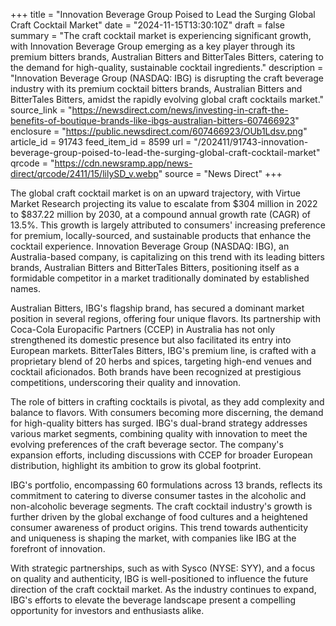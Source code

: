 +++
title = "Innovation Beverage Group Poised to Lead the Surging Global Craft Cocktail Market"
date = "2024-11-15T13:30:10Z"
draft = false
summary = "The craft cocktail market is experiencing significant growth, with Innovation Beverage Group emerging as a key player through its premium bitters brands, Australian Bitters and BitterTales Bitters, catering to the demand for high-quality, sustainable cocktail ingredients."
description = "Innovation Beverage Group (NASDAQ: IBG) is disrupting the craft beverage industry with its premium cocktail bitters brands, Australian Bitters and BitterTales Bitters, amidst the rapidly evolving global craft cocktails market."
source_link = "https://newsdirect.com/news/investing-in-craft-the-benefits-of-boutique-brands-like-ibgs-australian-bitters-607466923"
enclosure = "https://public.newsdirect.com/607466923/OUb1Ldsv.png"
article_id = 91743
feed_item_id = 8599
url = "/202411/91743-innovation-beverage-group-poised-to-lead-the-surging-global-craft-cocktail-market"
qrcode = "https://cdn.newsramp.app/news-direct/qrcode/2411/15/lilySD_v.webp"
source = "News Direct"
+++

<p>The global craft cocktail market is on an upward trajectory, with Virtue Market Research projecting its value to escalate from $304 million in 2022 to $837.22 million by 2030, at a compound annual growth rate (CAGR) of 13.5%. This growth is largely attributed to consumers' increasing preference for premium, locally-sourced, and sustainable products that enhance the cocktail experience. Innovation Beverage Group (NASDAQ: IBG), an Australia-based company, is capitalizing on this trend with its leading bitters brands, Australian Bitters and BitterTales Bitters, positioning itself as a formidable competitor in a market traditionally dominated by established names.</p><p>Australian Bitters, IBG's flagship brand, has secured a dominant market position in several regions, offering four unique flavors. Its partnership with Coca-Cola Europacific Partners (CCEP) in Australia has not only strengthened its domestic presence but also facilitated its entry into European markets. BitterTales Bitters, IBG's premium line, is crafted with a proprietary blend of 20 herbs and spices, targeting high-end venues and cocktail aficionados. Both brands have been recognized at prestigious competitions, underscoring their quality and innovation.</p><p>The role of bitters in crafting cocktails is pivotal, as they add complexity and balance to flavors. With consumers becoming more discerning, the demand for high-quality bitters has surged. IBG's dual-brand strategy addresses various market segments, combining quality with innovation to meet the evolving preferences of the craft beverage sector. The company's expansion efforts, including discussions with CCEP for broader European distribution, highlight its ambition to grow its global footprint.</p><p>IBG's portfolio, encompassing 60 formulations across 13 brands, reflects its commitment to catering to diverse consumer tastes in the alcoholic and non-alcoholic beverage segments. The craft cocktail industry's growth is further driven by the global exchange of food cultures and a heightened consumer awareness of product origins. This trend towards authenticity and uniqueness is shaping the market, with companies like IBG at the forefront of innovation.</p><p>With strategic partnerships, such as with Sysco (NYSE: SYY), and a focus on quality and authenticity, IBG is well-positioned to influence the future direction of the craft cocktail market. As the industry continues to expand, IBG's efforts to elevate the beverage landscape present a compelling opportunity for investors and enthusiasts alike.</p>